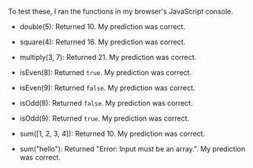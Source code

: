 To test these, I ran the functions in my browser's JavaScript console.

- double(5): Returned 10. My prediction was correct.

- square(4): Returned 16. My prediction was correct.

- multiply(3, 7): Returned 21. My prediction was correct.

- isEven(8): Returned `true`. My prediction was correct.

- isEven(9): Returned `false`. My prediction was correct.

- isOdd(8): Returned `false`. My prediction was correct.

- isOdd(9): Returned `true`. My prediction was correct.

- sum([1, 2, 3, 4]): Returned 10. My prediction was correct.

- sum("hello"): Returned "Error: Input must be an array.". My prediction was correct.

